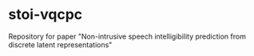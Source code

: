 # stoi-vqcpc
Repository for paper "Non-intrusive speech intelligibility prediction from discrete latent representations" 
